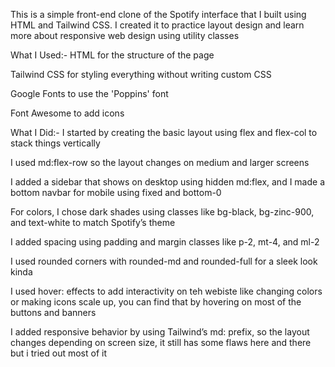 This is a simple front-end clone of the Spotify interface that I built using HTML and Tailwind CSS. I created it to practice layout design and learn more about responsive web design using utility classes

What I Used:-
HTML for the structure of the page

Tailwind CSS for styling everything without writing custom CSS

Google Fonts to use the 'Poppins' font

Font Awesome to add icons

What I Did:-
I started by creating the basic layout using flex and flex-col to stack things vertically

I used md:flex-row so the layout changes on medium and larger screens

I added a sidebar that shows on desktop using hidden md:flex, and I made a bottom navbar for mobile using fixed and bottom-0

For colors, I chose dark shades using classes like bg-black, bg-zinc-900, and text-white to match Spotify’s theme

I added spacing using padding and margin classes like p-2, mt-4, and ml-2

I used rounded corners with rounded-md and rounded-full for a sleek look kinda

I used hover: effects to add interactivity on teh webiste like changing colors or making icons scale up, you can find that by hovering on most of the buttons and banners

I added responsive behavior by using Tailwind’s md: prefix, so the layout changes depending on screen size, it still has some flaws here and there but i tried out most of it